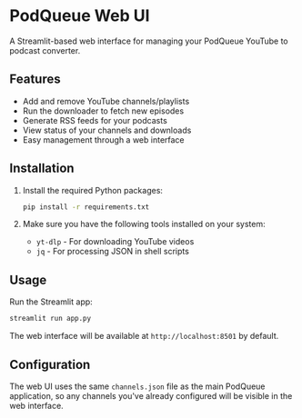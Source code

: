 # PodQueue Web UI

A Streamlit-based web interface for managing your PodQueue YouTube to podcast converter.

## Features

- Add and remove YouTube channels/playlists
- Run the downloader to fetch new episodes
- Generate RSS feeds for your podcasts
- View status of your channels and downloads
- Easy management through a web interface

## Installation

1. Install the required Python packages:
   ```bash
   pip install -r requirements.txt
   ```

2. Make sure you have the following tools installed on your system:
   - `yt-dlp` - For downloading YouTube videos
   - `jq` - For processing JSON in shell scripts

## Usage

Run the Streamlit app:
```bash
streamlit run app.py
```

The web interface will be available at `http://localhost:8501` by default.

## Configuration

The web UI uses the same `channels.json` file as the main PodQueue application, so any channels you've already configured will be visible in the web interface.